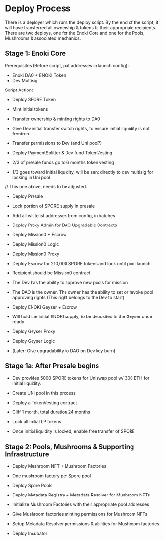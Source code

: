 # Deploy Process

There is a deployer which runs the deploy script. By the end of the script, it will have transferred all ownership & tokens to their appropriate recipients. There are two deploys, one for the Enoki Core and one for the Pools, Mushrooms & associated mechanics.

## Stage 1: Enoki Core

Prerequisites (Before script, put addresses in launch config):

- Enoki DAO + ENOKI Token
- Dev Multisig

Script Actions:

- Deploy SPORE Token
- Mint initial tokens
- Transfer ownership & minting rights to DAO
- Give Dev initial transfer switch rights, to ensure initial liquidity is not frontrun
- Transfer permissions to Dev (and Uni pool?)

- Deploy PaymentSplitter & Dev fund TokenVesting
- 2/3 of presale funds go to 6 months token vesting
- 1/3 goes toward initial liquidity, will be sent directly to dev multisig for locking in Uni pool

// This one above, needs to be adjusted.

- Deploy Presale
- Lock portion of SPORE supply in presale
- Add all whitelist addresses from config, in batches

- Deploy Proxy Admin for DAO Upgradable Contracts

- Deploy Mission0 + Escrow
- Deploy Mission0 Logic
- Deploy Mission0 Proxy
- Deploy Escrow for 210,000 SPORE tokens and lock until pool launch
- Recipient should be Mission0 contract
- The Dev has the ability to approve new pools for mission
- The DAO is the owner. The owner has the ability to set or revoke pool approving rights (This right belongs to the Dev to start)

- Deploy ENOKI Geyser + Escrow
- Will hold the initial ENOKI supply, to be deposited in the Geyser once ready
- Deploy Geyser Proxy
- Deploy Geyser Logic
- (Later: Give upgradability to DAO on Dev key burn)

## Stage 1a: After Presale begins

- Dev provides 5000 SPORE tokens for Uniswap pool w/ 300 ETH for initial liquidity.
- Create UNI pool in this process

- Deploy a TokenVesting contract
- Cliff 1 month, total duration 24 months
- Lock all initial LP tokens

- Once initial liquidity is locked, enable free transfer of SPORE

## Stage 2: Pools, Mushrooms & Supporting Infrastructure

- Deploy Mushroom NFT + Mushroom Factories
- One mushroom factory per Spore pool

- Deploy Spore Pools

- Deploy Metadata Registry + Metadata Resolver for Mushroom NFTs

- Initialize Mushroom Factories with their appropriate pool addresses
- Give Mushroom factories minting permissions for Mushroom NFTs

- Setup Metadata Resolver permissions & abilities for Mushroom factories

- Deploy Incubator
